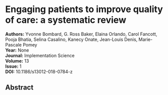 # Engaging patients to improve quality of care: a systematic review

**Authors:** Yvonne Bombard, G. Ross Baker, Elaina Orlando, Carol Fancott, Pooja Bhatia, Selina Casalino, Kanecy Onate, Jean-Louis Denis, Marie-Pascale Pomey  
**Year:** None  
**Journal:** Implementation Science  
**Volume:** 13  
**Issue:** 1  
**DOI:** 10.1186/s13012-018-0784-z  

## Abstract


